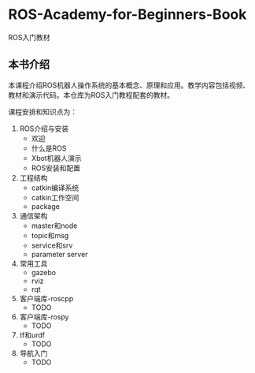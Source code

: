 # ROS-Academy-for-Beginners-Book

ROS入门教材

## 本书介绍

本课程介绍ROS机器人操作系统的基本概念、原理和应用。教学内容包括视频、教材和演示代码。本仓库为ROS入门教程配套的教材。

课程安排和知识点为：

1. ROS介绍与安装
   * 欢迎      
   * 什么是ROS
   * Xbot机器人演示
   * ROS安装和配置  
2. 工程结构
   * catkin编译系统
   * catkin工作空间   
   * package
3. 通信架构
   * master和node
   * topic和msg
   * service和srv
   * parameter server
4. 常用工具
   * gazebo
   * rviz
   * rqt
5. 客户端库-roscpp
   * TODO
6. 客户端库-rospy
   * TODO
7. tf和urdf
   * TODO
8. 导航入门
   * TODO



